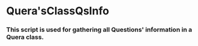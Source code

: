 # Quera'sClassQsInfo

### This script is used for gathering all Questions' information in a Quera class.